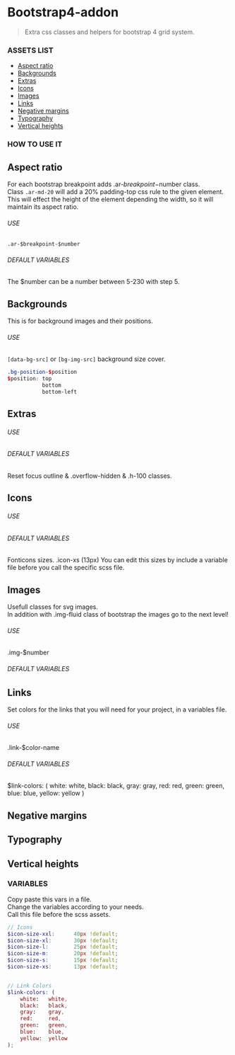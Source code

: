 # Bootstrap4-addon
> Extra css classes and helpers for bootstrap 4 grid system.

### ASSETS LIST
* [Aspect ratio](#aspect-ratio)
* [Backgrounds](#backgrounds)
* [Extras](#extras)
* [Icons](#icons)
* [Images](#images)
* [Links](#links)
* [Negative margins](#negative-margins)
* [Typography](#typography)
* [Vertical heights](#vertical-heights)

### HOW TO USE IT

## Aspect ratio
For each bootstrap breakpoint adds .ar-$breakpoint-$number class.  
Class `.ar-md-20` will add a 20% padding-top css rule to the given element.  
This will effect the height of the element depending the width, so it will maintain its aspect ratio.  
###### USE
`.ar-$breakpoint-$number`
###### DEFAULT VARIABLES
The $number can be a number between 5-230 with step 5.  

## Backgrounds
This is for background images and their positions.  
###### USE
`[data-bg-src]` or `[bg-img-src]` background size cover.  
``` scss
.bg-position-$position
$position: top
           bottom
           bottom-left
```

## Extras
###### USE
###### DEFAULT VARIABLES
Reset focus outline & .overflow-hidden & .h-100 classes.

## Icons
###### USE
###### DEFAULT VARIABLES
Fonticons sizes.
.icon-xs (13px)
You can edit this sizes by include a variable file before you call the specific scss file.

## Images
Usefull classes for svg images.  
In addition with .img-fluid class of bootstrap the images go to the next level!
###### USE
.img-$number
###### DEFAULT VARIABLES

## Links
Set colors for the links that you will need for your project, in a variables file.
###### USE
.link-$color-name
###### DEFAULT VARIABLES
$link-colors: (
    white:   white,
    black:   black,
    gray:    gray,
    red:     red,
    green:   green,
    blue:    blue,
    yellow:  yellow
)

## Negative margins

## Typography

## Vertical heights

### VARIABLES
Copy paste this vars in a file.  
Change the variables according to your needs.  
Call this file before the scss assets.

``` scss
// Icons
$icon-size-xxl:      40px !default;
$icon-size-xl:       30px !default;
$icon-size-l:        25px !default;
$icon-size-m:        20px !default;
$icon-size-s:        15px !default;
$icon-size-xs:       13px !default;


// Link Colors
$link-colors: (
    white:   white,
    black:   black,
    gray:    gray,
    red:     red,
    green:   green,
    blue:    blue,
    yellow:  yellow
);
```